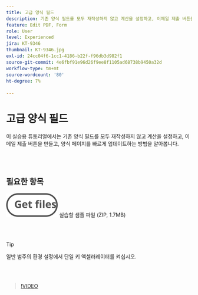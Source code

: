 ```yaml
---
title: 고급 양식 필드
description: 기존 양식 필드를 모두 재작성하지 않고 계산을 설정하고, 이메일 제출 버튼을 만들고, 양식 페이지를 빠르게 업데이트하는 방법에 대해 알아봅니다
feature: Edit PDF, Form
role: User
level: Experienced
jira: KT-9346
thumbnail: KT-9346.jpg
exl-id: 24cc04f6-1cc1-4186-b22f-f96db3d982f1
source-git-commit: 4e6fbf91e96d26f9ee8f1105ad68738b9450a32d
workflow-type: tm+mt
source-wordcount: '80'
ht-degree: 7%

---
```


# 고급 양식 필드

이 실습용 튜토리얼에서는 기존 양식 필드를 모두 재작성하지 않고 계산을 설정하고, 이메일 제출 버튼을 만들고, 양식 페이지를 빠르게 업데이트하는 방법을 알아봅니다.

<br> 

## 필요한 항목

[![파일 가져오기](../assets/Getfiles.svg)](../assets/ProjectEstimate.zip)
실습할 샘플 파일 (ZIP, 1.7MB)

<br> 

>[!TIP]
>
>일반 범주의 환경 설정에서 단일 키 액셀러레이터를 켜십시오.

<br> 

>[!VIDEO](https://video.tv.adobe.com/v/340379?quality=12&learn=on&hidetitle=true)
